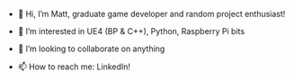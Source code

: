 - 👋 Hi, I’m Matt, graduate game developer and random project enthusiast!

- 👀 I’m interested in UE4 (BP & C++), Python, Raspberry Pi bits

- 💞️ I’m looking to collaborate on anything 

- 📫 How to reach me: LinkedIn!

<!---
Hadeess/Hadeess is a ✨ special ✨ repository because its `README.md` (this file) appears on your GitHub profile.
You can click the Preview link to take a look at your changes.
--->
